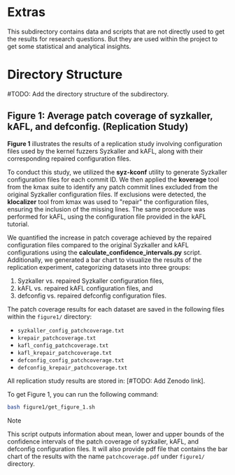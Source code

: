 # Extras
This subdirectory contains data and scripts that are not directly used to get
the results for research questions.
But they are used within the project to get some statistical and analytical insights.

# Directory Structure
#TODO: Add the directory structure of the subdirectory.

## Figure 1: Average patch coverage of syzkaller, kAFL, and defconfig. (Replication Study)
**Figure 1** illustrates the results of a replication study involving
configuration files used by the kernel fuzzers Syzkaller and kAFL, along with
their corresponding repaired configuration files.

To conduct this study, we utilized the **syz-kconf** utility to generate
Syzkaller configuration files for each commit ID.
We then applied the **koverage** tool from the kmax suite to identify any patch
commit lines excluded from the original Syzkaller configuration files.
If exclusions were detected, the **klocalizer** tool from kmax was used to
"repair" the configuration files, ensuring the inclusion of the missing lines.
The same procedure was performed for kAFL, using the configuration file provided
in the kAFL tutorial.

We quantified the increase in patch coverage achieved by the repaired
configuration files compared to the original Syzkaller and kAFL configurations
using the **calculate_confidence_intervals.py** script.
Additionally, we generated a bar chart to visualize the results of the
replication experiment, categorizing datasets into three groups:

1. Syzkaller vs. repaired Syzkaller configuration files,
2. kAFL vs. repaired kAFL configuration files, and
3. defconfig vs. repaired defconfig configuration files.

The patch coverage results for each dataset are saved in the following files
within the `figure1/` directory:

- `syzkaller_config_patchcoverage.txt`
- `krepair_patchcoverage.txt`
- `kafl_config_patchcoverage.txt`
- `kafl_krepair_patchcoverage.txt`
- `defconfig_config_patchcoverage.txt`
- `defconfig_krepair_patchcoverage.txt`

All replication study results are stored in: [#TODO: Add Zenodo link].


To get Figure 1, you can run the following command:
```Bash
bash figure1/get_figure_1.sh
```
> [!NOTE]
> This script outputs information about mean, lower and upper bounds of the confidence
intervals of the patch coverage of syzkaller, kAFL, and defconfig configuration files.
It will also provide pdf file that contains the bar chart of the results with
the name `patchcoverage.pdf` under `figure1/` directory.
